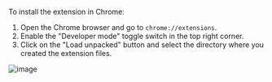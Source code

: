 To install the extension in Chrome:

1. Open the Chrome browser and go to `chrome://extensions`.
2. Enable the "Developer mode" toggle switch in the top right corner.
3. Click on the "Load unpacked" button and select the directory where you created the extension files.

![image](https://github.com/Riddle1001/caido-inside-devtools/assets/75004732/e1c9ed85-ba03-42a5-8f1e-c05cfda96de2)
